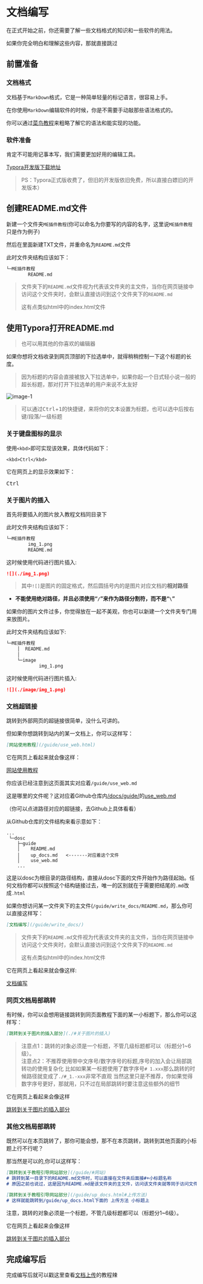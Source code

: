 # 文档编写

在正式开始之前，你还需要了解一些文档格式的知识和一些软件的用法。

如果你完全明白和理解这些内容，那就直接跳过





## 前置准备



### 文档格式

文档基于`MarkDown`格式，它是一种简单轻量的标记语言，很容易上手。

在你使用`MarkDown`编辑软件的时候，你是不需要手动敲那些语法格式的。

你可以通过[菜鸟教程](https://www.runoob.com/markdown/md-tutorial.html)来粗略了解它的语法和能实现的功能。



### 软件准备

肯定不可能用记事本写，我们需要更加好用的编辑工具。

[Typora开发版下载地址](https://typora.io/windows/dev_release.html) 

> PS：Typora正式版收费了，但旧的开发版依旧免费，所以直接白嫖旧的开发版本）



## 创建README.md文件

新建一个文件夹`ME插件教程`(你可以命名为你要写的内容的名字，这里说`ME插件教程`只是作为例子)

然后在里面新建TXT文件，并重命名为`README.md`文件

此时文件夹结构应该如下：

```markdown
└─ME插件教程
        README.md
```

> 文件夹下的`README.md`文件视为代表该文件夹的主文件，当你在网页链接中访问这个文件夹时，会默认直接访问到这个文件夹下的`README.md`
>
> 这有点类似html中的index.html文件





## 使用Typora打开README.md

> 也可以用其他的你喜欢的编辑器

如果你想将文档收录到网页顶部的下拉选单中，就得稍稍控制一下这个标题的长度。

> 因为标题的内容会直接被放入下拉选单中，如果你起一个日式轻小说一般的超长标题，那对打开下拉选单的用户来说不太友好
>

![image-1](./img_1.png)



> 可以通过<kbd>Ctrl</kbd>+<kbd>1</kbd>的快捷键，来将你的文本设置为标题，也可以选中后按右键/段落/一级标题
>



### 关于键盘图标的显示

使用`<kbd>`即可实现该效果，具体代码如下：

```
<kbd>Ctrl</kbd>
```

它在网页上的显示效果如下：

<kbd>Ctrl</kbd>



### 关于图片的插入

首先将要插入的图片放入教程文档同目录下

此时文件夹结构应该如下：

```markdown
└─ME插件教程
        img_1.png
        README.md
```

这时候使用代码进行图片插入:

```markdown
![](./img_1.png)
```

> 其中`![]`是图片的固定格式，然后圆括号内的是图片对应文档的**相对路径**
>

- **不能使用绝对路径，并且必须使用“`/`”来作为路径分割符，而不是“`\`”**

如果你的图片文件过多，你觉得放在一起不美观，你也可以新建一个文件夹专门用来放图片。

此时文件夹结构应该如下:

```markdown
└─ME插件教程
    │  README.md
    │
    └─image
            img_1.png
```

这时候使用代码进行图片插入:

```markdown
![](./image/img_1.png)
```



### 文档超链接

跳转到外部网页的超链接很简单，没什么可讲的。

但如果你想跳转到站内的某一文档上，你可以这样写：

```markdown
[网站使用教程](/guide/use_web.html)
```

它在网页上看起来就会像这样：

[网站使用教程](/guide/use_web.html)

你应该已经注意到这页面其实对应着`/guide/use_web.md`

这是哪里的文件呢？这对应着Github仓库内[/docs/guide/](https://github.com/ThrowPanic/MyKKDocument/tree/main/docs/guide)的[use_web.md](https://github.com/ThrowPanic/MyKKDocument/blob/main/docs/guide/use_web.md)

（你可以点进路径对应的超链接，去Github上具体看看）

从Github仓库的文件结构来看示意如下：

```
...
 └─dosc
    ├─guide
    │    README.md
    │    up_docs.md   <-------对应着这个文件
    │    use_web.md
    ...
```



这是以dosc为根目录的路径结构，直接从dosc下面的文件开始作为路径起始。任何文档你都可以按照这个结构链接过去，唯一的区别就在于需要把结尾的`.md`改成`.html`



如果你想访问某一文件夹下的主文件(`/guide/write_docs/README.md`，那么你可以直接这样写：

```markdown
[文档编写](/guide/write_docs/)
```

> 文件夹下的`README.md`文件视为代表该文件夹的主文件，当你在网页链接中访问这个文件夹时，会默认直接访问到这个文件夹下的`README.md`
>
> 这有点类似html中的index.html文件

它在网页上看起来就会像这样:

[文档编写](/guide/write_docs/)



### 同页文档局部跳转

有时候，你可以会想用链接跳转到同页面教程下面的某一小标题下，那么你可以这样写：

```markdown
[跳转到关于图片的插入部分](./#关于图片的插入)
```

>注意点1：跳转的对象必须是一个标题，不管几级标题都可以（标题分1~6级）。  
>注意点2：不推荐使用带中文序号/数字序号的标题,序号的加入会让局部跳转功的使用复杂化
>比如如果某一标题使用了数字序号`# 1.xxx`那么跳转的时候路径就变成了`./#_1.-xxx`非常不直观
>当然这里只是不推荐，你如果觉得数字序号更好，那就用，只不过在局部跳转时要注意这些额外的细节

它在网页上看起来会像这样

[跳转到关于图片的插入部分](./#关于图片的插入)  



### 其他文档局部跳转
既然可以在本页跳转了，那你可能会想，那不在本页跳转，跳转到其他页面的小标题上行不行呢？

那当然是可以的,你可以这样写：

```markdown
[跳转到关于教程引导网站部分](/guide/#网站)
# 跳转到某一目录下的README.md文件时，可以直接在文件夹后面接#+小标题名称
# 原因之前也说过，这是因为README.md是该文件夹的主文件，访问该文件夹就等同于访问文件夹下面的README.md文件

[跳转到关于教程引导网站部分](/guide/up_docs.html#上传方法)
# 这样就能跳转到/guide/up_docs.html下面的 上传方法 小标题上
```


注意，跳转的对象必须是一个标题，不管几级标题都可以（标题分1~6级）。

它在网页上看起来会像这样

[跳转到关于图片的插入部分](./#关于图片的插入)  





## 完成编写后

完成编写后就可以戳这里查看[文档上传](/guide/up_docs.html)的教程辣

